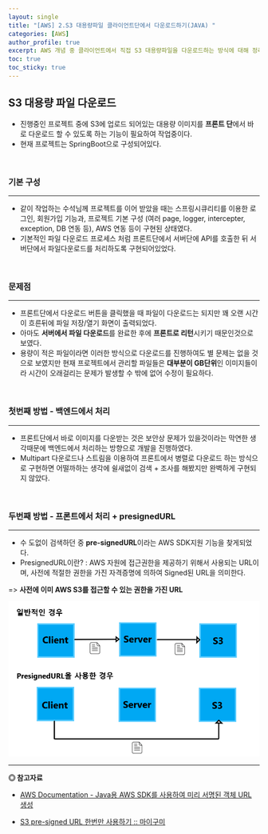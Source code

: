```yaml
---
layout: single
title: "[AWS] 2.S3 대용량파일 클라이언트단에서 다운로드하기(JAVA) "
categories: [AWS]
author_profile: true
excerpt: AWS 개념 중 클라이언트에서 직접 S3 대용량파일을 다운로드하는 방식에 대해 정리한다. 
toc: true
toc_sticky: true
---
```


## S3 대용량 파일 다운로드
- 진행중인 프로젝트 중에 S3에 업로드 되어있는 대용량 이미지를 **프론트 단**에서 바로 다운로드 할 수 있도록 하는 기능이 필요하여 작업중이다.
- 현재 프로젝트는 SpringBoot으로 구성되어있다.

<br>


### 기본 구성
--------------------
- 같이 작업하는 수석님께 프로젝트를 이어 받았을 때는 스프링시큐리티를 이용한 로그인, 회원가입 기능과, 프로젝트 기본 구성 (여러 page, logger, intercepter, exception, DB 연동 등), AWS 연동 등이 구현된 상태였다.
- 기본적인 파일 다운로드 프로세스 처럼 프론트단에서 서버단에 API를 호출한 뒤 서버단에서 파일다운로드를 처리하도록 구현되어있었다.

<br>

### 문제점
--------------------
- 프론트단에서 다운로드 버튼을 클릭했을 때 파일이 다운로드는 되지만 꽤 오랜 시간이 흐른뒤에 파일 저장/열기 화면이 출력되었다. 
- 아마도 **서버에서 파일 다운로드**를 완료한 후에 **프론트로 리턴**시키기 때문인것으로 보였다.
- 용량이 적은 파일이라면 이러한 방식으로 다운로드를 진행하여도 별 문제는 없을 것으로 보였지만 현재 프로젝트에서 관리할 파일들은 **대부분이 GB단위**인 이미지들이라 시간이 오래걸리는 문제가 발생할 수 밖에 없어 수정이 필요하다.

<br>

### 첫번째 방법 - 백엔드에서 처리
---------------------
- 프론트단에서 바로 이미지를 다운받는 것은 보안상 문제가 있을것이라는 막연한 생각때문에 백엔드에서 처리하는 방향으로 개발을 진행하였다.
- Multipart 다운로드나 스트림을 이용하여 프론트에서 병렬로 다운로드 하는 방식으로 구현하면 어떨까하는 생각에 쉴새없이 검색 + 조사를 해봤지만 완벽하게 구현되지 않았다.


<br>

### 두번째 방법 - 프론트에서 처리 + presignedURL
---------------------
- 수 도없이 검색하던 중 **pre-signedURL**이라는 AWS SDK지원 기능을 찾게되었다.
- PresignedURL이란? : AWS 자원에 접근권한을 제공하기 위해서 사용되는 URL이며, 사전에 적절한 권한을 가진 자격증명에 의하여 Signed된 URL을 의미한다.

=> **사전에 이미 AWS S3를 접근할 수 있는 권한을 가진 URL**

![deployment App](/assets/img/aws/2_s3_presignedurl_1.png)





------------------
**◎ 참고자료**
- [AWS Documentation - Java용 AWS SDK를 사용하여 미리 서명된 객체 URL 생성](https://docs.aws.amazon.com/ko_kr/AmazonS3/latest/dev/ShareObjectPreSignedURLJavaSDK.html)

- [S3 pre-signed URL 한번만 사용하기 :: 마이구미](https://mygumi.tistory.com/380)
